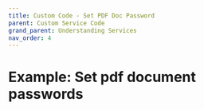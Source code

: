```yaml
---
title: Custom Code - Set PDF Doc Password
parent: Custom Service Code
grand_parent: Understanding Services
nav_order: 4
---
```


# Example: Set pdf document passwords

